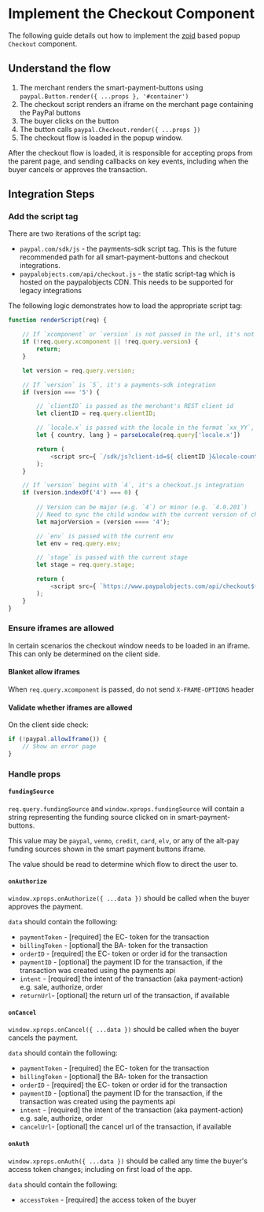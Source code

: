 # Implement the Checkout Component

The following guide details out how to implement the [zoid](https://github.com/krakenjs/zoid) based popup `Checkout` component.

## Understand the flow

1. The merchant renders the smart-payment-buttons using `paypal.Button.render({ ...props }, '#container')`
2. The checkout script renders an iframe on the merchant page containing the PayPal buttons
3. The buyer clicks on the button
4. The button calls `paypal.Checkout.render({ ...props })`
5. The checkout flow is loaded in the popup window.

After the checkout flow is loaded, it is responsible for accepting props from the parent page, and sending callbacks on key events, including when the buyer cancels or approves the transaction.

## Integration Steps

### Add the script tag

There are two iterations of the script tag:

- `paypal.com/sdk/js` - the payments-sdk script tag. This is the future recommended path for all smart-payment-buttons and checkout integrations.
- `paypalobjects.com/api/checkout.js` - the static script-tag which is hosted on the paypalobjects CDN. This needs to be supported for legacy integrations

The following logic demonstrates how to load the appropriate script tag:

```javascript
function renderScript(req) {

    // If `xcomponent` or `version` is not passed in the url, it's not an incontext integration
    if (!req.query.xcomponent || !req.query.version) {
        return;
    }

    let version = req.query.version;

    // If `version` is `5`, it's a payments-sdk integration
    if (version === '5') {

        // `clientID` is passed as the merchant's REST client id
        let clientID = req.query.clientID;

        // `locale.x` is passed with the locale in the format `xx_YY`, e.g. `en_US`
        let { country, lang } = parseLocale(req.query['locale.x'])

        return (
            <script src={ `/sdk/js?client-id=${ clientID }&locale-country=${ country }&locale-lang=${ lang }&components=checkout` }></script>
        );
    }

    // If `version` begins with `4`, it's a checkout.js integration
    if (version.indexOf('4') === 0) {
        
        // Version can be major (e.g. `4`) or minor (e.g. `4.0.201`)
        // Need to sync the child window with the current version of checkout.js
        let majorVersion = (version ==== '4');

        // `env` is passed with the current env
        let env = req.query.env;

        // `stage` is passed with the current stage
        let stage = req.query.stage;

        return (
            <script src={ `https://www.paypalobjects.com/api/checkout${ majorVersion ? '' : `.${ version }` }.js` } data-no-bridge data-state="ppxo_checkout" data-env={ env } data-stage={ stage }></script>
        );
    }
}
```

### Ensure iframes are allowed

In certain scenarios the checkout window needs to be loaded in an iframe. This can only be determined on the client side.

#### Blanket allow iframes

When `req.query.xcomponent` is passed, do not send `X-FRAME-OPTIONS` header

#### Validate whether iframes are allowed

On the client side check:

```javascript
if (!paypal.allowIframe()) {
    // Show an error page
}
```

### Handle props

#### `fundingSource`

`req.query.fundingSource` and `window.xprops.fundingSource` will contain a string representing the funding source clicked on in smart-payment-buttons.

This value may be `paypal`, `venmo`, `credit`, `card`, `elv`, or any of the alt-pay funding sources shown in the smart payment buttons iframe.

The value should be read to determine which flow to direct the user to.

#### `onAuthorize`

`window.xprops.onAuthorize({ ...data })` should be called when the buyer approves the payment.

`data` should contain the following:

- `paymentToken` - [required] the EC- token for the transaction
- `billingToken` - [optional] the BA- token for the transaction
- `orderID` - [required] the EC- token or order id for the transaction
- `paymentID` - [optional] the payment ID for the transaction, if the transaction was created using the payments api
- `intent` - [required] the intent of the transaction (aka payment-action) e.g. sale, authorize, order
- `returnUrl`- [optional] the return url of the transaction, if available

#### `onCancel`

`window.xprops.onCancel({ ...data })` should be called when the buyer cancels the payment.

`data` should contain the following:

- `paymentToken` - [required] the EC- token for the transaction
- `billingToken` - [optional] the BA- token for the transaction
- `orderID` - [required] the EC- token or order id for the transaction
- `paymentID` - [optional] the payment ID for the transaction, if the transaction was created using the payments api
- `intent` - [required] the intent of the transaction (aka payment-action) e.g. sale, authorize, order
- `cancelUrl`- [optional] the cancel url of the transaction, if available

#### `onAuth`

`window.xprops.onAuth({ ...data })` should be called any time the buyer's access token changes; including on first load of the app.

`data` should contain the following:

- `accessToken` - [required] the access token of the buyer